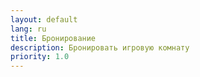 ```yaml
---
layout: default
lang: ru
title: Бронирование
description: Бронировать игровую комнату
priority: 1.0
---
```

